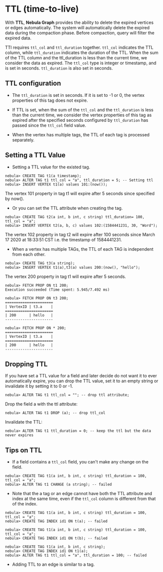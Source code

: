 # TTL (time-to-live)

With **TTL**, **Nebula Graph** provides the ability to delete the expired vertices or edges automatically. The system will automatically delete the expired data during the compaction phase. Before compaction, query will filter the expired data.

TTl requires `ttl_col` and `ttl_duration` together. `ttl_col` indicates the TTL column, while `ttl_duration` indicates the duration of the TTL. When the sum of the TTL column and the ttl_duration is less than the current time, we consider the data as expired. The `ttl_col` type is integer or timestamp, and is set in seconds. `ttl_duration` is also set in seconds.

## TTL configuration

- The `ttl_duration` is set in seconds. If it is set to -1 or 0, the vertex properties of this tag does not expire.

- If TTL is set, when the sum of the `ttl_col` and the `ttl_duration` is less than the current time, we consider the vertex properties of this tag as expired after the specified seconds configured by `ttl_duration` has passed since the `ttl_col` field value.

- When the vertex has multiple tags, the TTL of each tag is processed separately.

## Setting a TTL Value

- Setting a TTL value for the existed tag.

```ngql
nebula> CREATE TAG t1(a timestamp);
nebula> ALTER TAG t1 ttl_col = "a", ttl_duration = 5; -- Setting ttl
nebula> INSERT VERTEX t1(a) values 101:(now());
```

The vertex 101 property in tag t1 will expire after 5 seconds since specified by now().

- Or you can set the TTL attribute when creating the tag.

```ngql
nebula> CREATE TAG t2(a int, b int, c string) ttl_duration= 100, ttl_col = "a";
nebula> INSERT VERTEX t2(a, b, c) values 102:(1584441231, 30, "Word");
```

The vertex 102 property in tag t2 will expire after 100 seconds since March 17 2020 at 18:33:51 CST i.e. the timestamp of 1584441231.

- When a vertex has multiple TAGs, the TTL of each TAG is independent from each other.

```ngql
nebula> CREATE TAG t3(a string);
nebula> INSERT VERTEX t1(a),t3(a) values 200:(now(), "hello");
```

The vertex 200 property in tag t1 will expire after 5 seconds.

```ngql
nebula> FETCH PROP ON t1 200;
Execution succeeded (Time spent: 5.945/7.492 ms)

nebula> FETCH PROP ON t3 200;
======================
| VertexID | t3.a    |
======================
| 200      | hello   |
----------------------

nebula> FETCH PROP ON * 200;
======================
| VertexID | t3.a    |
======================
| 200      | hello   |
----------------------
```

## Dropping TTL

If you have set a TTL value for a field and later decide do not want it to ever automatically expire, you can drop the TTL value, set it to an empty string or invalidate it by setting it to 0 or -1.

```ngql
nebula> ALTER TAG t1 ttl_col = ""; -- drop ttl attribute;
```

Drop the field a with the ttl attribute:

```ngql
nebula> ALTER TAG t1 DROP (a); -- drop ttl_col
```

Invalidate the TTL:

```ngql
nebula> ALTER TAG t1 ttl_duration = 0; -- keep the ttl but the data never expires
```

## Tips on TTL

- If a field contains a `ttl_col` field, you can't make any change on the field.

``` ngql
nebula> CREATE TAG t1(a int, b int, c string) ttl_duration = 100, ttl_col = "a";
nebula> ALTER TAG t1 CHANGE (a string); -- failed
```

- Note that the a tag or an edge cannot have both the TTL attribute and index at the same time, even if the `ttl_col` column is different from that of the index.

``` ngql
nebula> CREATE TAG t1(a int, b int, c string) ttl_duration = 100, ttl_col = "a";
nebula> CREATE TAG INDEX id1 ON t(a); -- failed
```

``` ngql
nebula> CREATE TAG t1(a int, b int, c string) ttl_duration = 100, ttl_col = "a";
nebula> CREATE TAG INDEX id1 ON t(b); -- failed
```

```ngql
nebula> CREATE TAG t1(a int, b int, c string);
nebula> CREATE TAG INDEX id1 ON t1(a);
nebula> ALTER TAG t1 ttl_col = "a", ttl_duration = 100; -- failed
```

- Adding TTL to an edge is similar to a tag.

